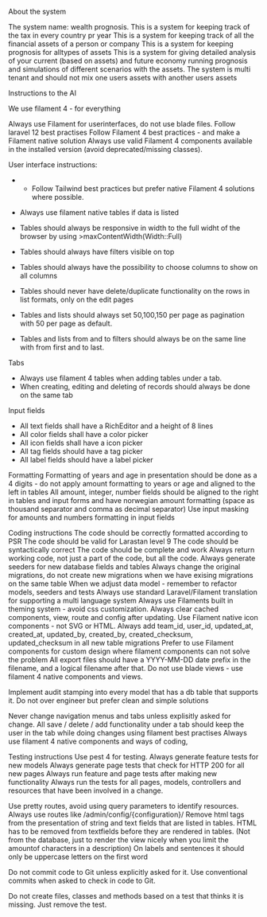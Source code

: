 About the system

The system name: wealth prognosis.
This is a system for keeping track of the tax in every country pr year
This is a system for keeping track of all the financial assets of a person or company
This is a system for keeping prognosis for alltypes of assets
This is a system for giving detailed analysis of your current (based on assets) and future economy running prognosis and simulations of different scenarios with the assets.
The system is multi tenant and should not mix one users assets with another users assets



Instructions to the AI

We use filament 4 - for everything

Always use Filament for userinterfaces, do not use blade files.
Follow laravel 12 best practises
Follow Filament 4 best practices - and make a Filament native solution
Always use valid Filament 4 components available in the installed version (avoid deprecated/missing classes).

User interface instructions:
- - Follow Tailwind best practices but prefer native Filament 4 solutions where possible.

- Always use filament native tables if data is listed
- Tables should always be responsive in width to the full widht of the browser by using >maxContentWidth(Width::Full)
- Tables should always have filters visible on top
- Tables should always have the possibility to choose columns to show on all columns
- Tables should never have delete/duplicate functionality on the rows in list formats, only on the edit pages
- Tables and lists should always set 50,100,150 per page as pagination with 50 per page as default.
- Tables and lists from and to filters should always be on the same line with from first and to last.

Tabs
- Always use filament 4 tables when adding tables under a tab.
- When creating, editing and deleting of records should always be done on the same tab

Input fields
- All text fields shall have a RichEditor and a height of 8 lines
- All color fields shall have a color picker
- All icon fields shall have a icon picker
- All tag fields should have a tag picker
- All label fields should have a label picker

Formatting
Formatting of years and age in presentation should be done as a 4 digits - do not apply amount formatting to years or age and aligned to the left in tables
All amount, integer, number fields should be aligned to the right in tables and input forms and have norwegian amount formatting (space as thousand separator and comma as decimal separator)
Use input masking for amounts and numbers formatting in input fields


Coding instructions
The code should be correctly formatted according to PSR
The code should be valid for Larastan level 9
The code should be syntactically correct
The code should be complete and work
Always return working code, not just a part of the code, but all the code.
Always generate seeders for new database fields and tables
Always change the original migrations, do not create new migrations when we have exising migrations on the same table
When we adjust data model - remember to refactor models, seeders and tests
Always use standard Laravel/Filament translation for supporting a multi language system
Always use Filaments built in theming system - avoid css customization.
Always clear cached components, view, route and config after updating.
Use Filament native icon components - not SVG or HTML.
Always add team_id, user_id, updated_at, created_at, updated_by, created_by, created_checksum, updated_checksum in all new table migrations
Prefer to use Filament components for custom design where filament components can not solve the problem
All export files should have a YYYY-MM-DD date prefix in the filename, and a logical filename after that.
Do not use blade views - use filament 4 native components and views.

Implement audit stamping into every model that has a db table that supports it.
Do not over engineer but prefer clean and simple solutions


Never change navigation menus and tabs unless explisitly asked for change.
All save / delete / add functionality under a tab should keep the user in the tab while doing changes using filament best practises
Always use filament 4 native components and ways of coding,

Testing instructions
Use pest 4 for testing.
Always generate feature tests for new models
Always generate page tests that check for HTTP 200 for all new pages
Always run feature and page tests after making new functionality
Always run the tests for all pages, models, controllers and resources that have been involved in a change.

Use pretty routes, avoid using query parameters to identify resources. Always use routes like /admin/config/{configuration}/
Remove html tags from the presentation of string and text fields that are listed in tables.
HTML has to be removed from textfields before they are rendered in tables. (Not from the database, just to render the view nicely when you limit the amountof characters in a description)
On labels and sentences it should only be uppercase letters on the first word

Do not commit code to Git unless explicitly asked for it. Use conventional commits when asked to check in code to Git.

Do not create files, classes and methods based on a test that thinks it is missing. Just remove the test.
